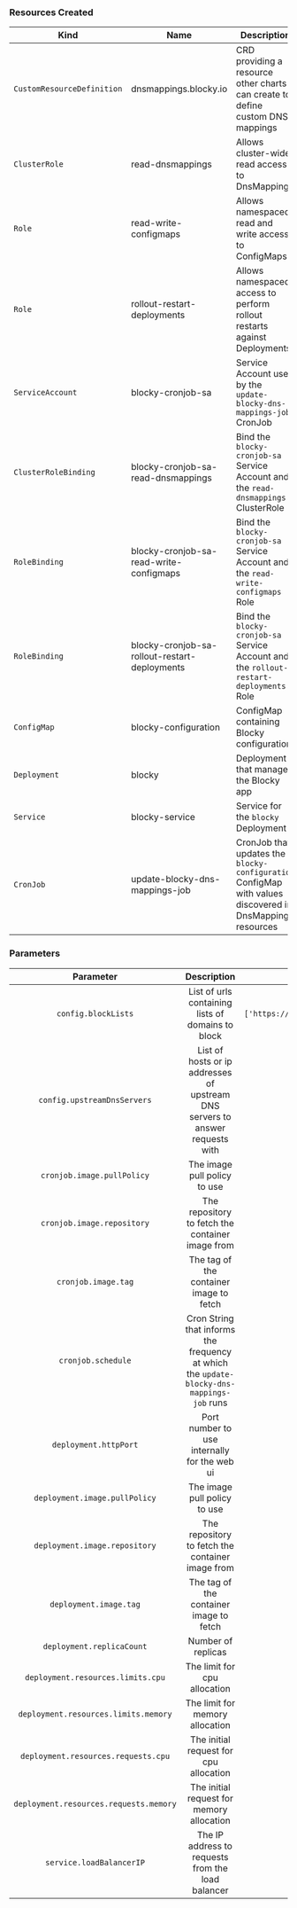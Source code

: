### Resources Created
| Kind                       | Name                                          | Description                                                                                              |
| -------------------------- | --------------------------------------------- | -------------------------------------------------------------------------------------------------------- |
| `CustomResourceDefinition` | <span>dnsmappings.blocky.io</span>            | CRD providing a resource other charts can create to define custom DNS mappings                           |
| `ClusterRole`              | read-dnsmappings                              | Allows cluster-wide read access to DnsMappings                                                           |
| `Role`                     | read-write-configmaps                         | Allows namespaced read and write access to ConfigMaps                                                    |
| `Role`                     | rollout-restart-deployments                   | Allows namespaced access to perform rollout restarts against Deployments                                 |
| `ServiceAccount`           | blocky-cronjob-sa                             | Service Account used by the `update-blocky-dns-mappings-job` CronJob                                     |
| `ClusterRoleBinding`       | blocky-cronjob-sa-read-dnsmappings            | Bind the `blocky-cronjob-sa` Service Account and the `read-dnsmappings` ClusterRole                      |
| `RoleBinding`              | blocky-cronjob-sa-read-write-configmaps       | Bind the `blocky-cronjob-sa` Service Account and the `read-write-configmaps` Role                        |
| `RoleBinding`              | blocky-cronjob-sa-rollout-restart-deployments | Bind the `blocky-cronjob-sa` Service Account and the `rollout-restart-deployments` Role                  |
| `ConfigMap`                | blocky-configuration                          | ConfigMap containing Blocky configuration                                                                |
| `Deployment`               | blocky                                        | Deployment that manages the Blocky app                                                                   |
| `Service`                  | blocky-service                                | Service for the `blocky` Deployment                                                                      |
| `CronJob`                  | update-blocky-dns-mappings-job                | CronJob that updates the `blocky-configuration` ConfigMap with values discovered in DnsMapping resources |

### Parameters
|               Parameter                |                                        Description                                        |                             Default Value                              |
| :------------------------------------: | :---------------------------------------------------------------------------------------: | :--------------------------------------------------------------------: |
|          `config.blockLists`           |                     List of urls containing lists of domains to block                     | `['https://raw.githubusercontent.com/StevenBlack/hosts/master/hosts']` |
|      `config.upstreamDnsServers`       |       List of hosts or ip addresses of upstream DNS servers to answer requests with       |                        `['8.8.8.8','8.8.4.4']`                         |
|       `cronjob.image.pullPolicy`       |                               The image pull policy to use                                |                            `"IfNotPresent"`                            |
|       `cronjob.image.repository`       |                     The repository to fetch the container image from                      |                       `teegank/kubernetes-utils`                       |
|          `cronjob.image.tag`           |                          The tag of the container image to fetch                          |                                `latest`                                |
|           `cronjob.schedule`           | Cron String that informs the frequency at which the `update-blocky-dns-mappings-job` runs |                            `"*/5 * * * *"`                             |
|         `deployment.httpPort`          |                       Port number to use internally for the web ui                        |                                 `4000`                                 |
|     `deployment.image.pullPolicy`      |                               The image pull policy to use                                |                            `"IfNotPresent"`                            |
|     `deployment.image.repository`      |                     The repository to fetch the container image from                      |                            `"spx01/blocky"`                            |
|         `deployment.image.tag`         |                          The tag of the container image to fetch                          |                               `"latest"`                               |
|       `deployment.replicaCount`        |                                    Number of replicas                                     |                                  `1`                                   |
|   `deployment.resources.limits.cpu`    |                               The limit for cpu allocation                                |                                `"100m"`                                |
|  `deployment.resources.limits.memory`  |                              The limit for memory allocation                              |                               `"128Mi"`                                |
|  `deployment.resources.requests.cpu`   |                          The initial request for cpu allocation                           |                                `"50m"`                                 |
| `deployment.resources.requests.memory` |                         The initial request for memory allocation                         |                                `"64Mi"`                                |
|        `service.loadBalancerIP`        |                     The IP address to requests from the load balancer                     |                                  `""`                                  |